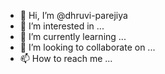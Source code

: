- 👋 Hi, I’m @dhruvi-parejiya
- 👀 I’m interested in ...
- 🌱 I’m currently learning ...
- 💞️ I’m looking to collaborate on ...
- 📫 How to reach me ...

<!---
dhruvi-parejiya/dhruvi-parejiya is a ✨ special ✨ repository because its `README.md` (this file) appears on your GitHub profile.
You can click the Preview link to take a look at your changes.
--->
